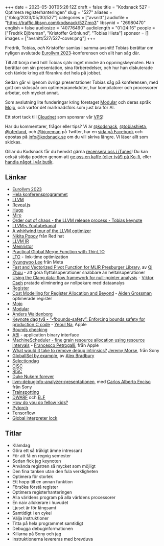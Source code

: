 +++
date = 2023-05-30T05:26:12Z
draft = false
title = "Kodsnack 527 - Optimera registerhanteringen"
slug = "527"
aliases = ["/blog/2023/05/30/527"]
categories = ["avsnitt"]
audiofile = "https://traffic.libsyn.com/kodsnack/527.mp3"
libsynid = "26980470"
english = false
audiosize = "40776490"
audiolength = "01:24:16"
people = ["Fredrik Björeman", "Kristoffer Grönlund", "Tobias Hieta"]
sponsor = []
images = ["avsnitt/527/527-cover.png"]
+++

Fredrik, Tobias, *och* Kristoffer samlas i samma avsnitt! Tobias berättar om nyligen avslutade [Eurollvm 2023](https://llvm.swoogo.com/2023eurollvm/)-konferensen och allt han såg där.

Till att börja med höll Tobias själv inget mindre än öppningskeynoten. Han berättar om sin presentation, sina förberedelser, och hur han diskuterade och tänkte kring att förankra det hela på jobbet.

Sedan går vi igenom övriga presentationer Tobias såg på konferensen, med gott om sidospår om optimeraranekdoter, hur kompilatorer och processorer arbetar, och mycket annat.

Som avslutning lite funderingar kring företaget [Modular](https://www.modular.com/) och deras språk [Mojo](https://www.modular.com/mojo), och varför det marknadsförs som just bra för AI.

Ett stort tack till [Cloudnet](https://www.cloudnet.se) som sponsrar vår [VPS](https://en.wikipedia.org/wiki/Virtual_private_server)!

Har du kommentarer, frågor eller tips? Vi är [@kodsnack](https://www.twitter.com/kodsnack), [@tobiashieta](https://www.twitter.com/tobiashieta), [@oferlund](https://www.twitter.com/oferlund), och [@bjoreman](https://www.twitter.com/bjoreman) på Twitter, har en [sida på Facebook](https://www.facebook.com/kodsnack) och epostas på [info@kodsnack.se](mailto:info@kodsnack.se) om du vill skriva längre. Vi läser allt som skickas.

Gillar du Kodsnack får du hemskt gärna [recensera oss i iTunes](https://itunes.apple.com/se/podcast/kodsnack/id561631498?l=en)! Du kan också stödja podden genom att <a href="https://ko-fi.com/kodsnack" rel="payment">ge oss en kaffe (eller två!) på Ko-fi</a>, eller [handla något i vår butik](https://shop.spreadshirt.se/kodsnack/).

## Länkar ##
* [Eurollvm 2023](https://llvm.swoogo.com/2023eurollvm/)
* [Hela konferensprogrammet](https://llvm.swoogo.com/2023eurollvm/agenda)
* [LLVM](https://en.wikipedia.org/wiki/LLVM)
* [Reveal.js](https://revealjs.com/)
* [Hugo](https://en.wikipedia.org/wiki/Hugo_%28software%29)
* [Miro](https://miro.com/)
* [Order out of chaos - the LLVM release process - Tobias keynote](https://youtu.be/onaNb2U1Od8)
* [LLVM:s Youtubekanal](https://www.youtube.com/@LLVMPROJ)
* [A whirlwind tour of the LLVM optimizer](https://www.youtube.com/watch?v=7GHXDEIMGIY)
* [Nikita Popov](https://llvm.swoogo.com/2023eurollvm/agenda) från Red hat
* [LLVM IR](https://subscription.packtpub.com/book/application-development/9781785280801/1/ch01lvl1sec09/getting-familiar-with-llvm-ir)
* [Memristor](https://en.wikipedia.org/wiki/Memristor)
* [Practical Global Merge Function with ThinLTO](https://www.youtube.com/watch?v=rh2ApiBQQks)
* [LTO](https://llvm.org/docs/LinkTimeOptimization.html) - link-time optimization
* [Kyungwoo Lee](https://llvm.swoogo.com/2023eurollvm/agenda) från Meta
* [Fast and Vectorized Pivot Function for MLIR Presburger Library](https://www.youtube.com/watch?v=-TQAy6WWBJ0), av [Qi Zhou](https://llvm.swoogo.com/2023eurollvm/agenda) - att göra flyttalsoperationer snabbare än heltalsoperationer
* [Using the Clang data-flow framework for null-pointer analysis](https://www.youtube.com/watch?v=TPEQ3vg16iA) - [Viktor Cseh](https://llvm.swoogo.com/2023eurollvm/agenda) pratade eliminering av nollpekare med dataanalys
* [Register](https://en.wikipedia.org/wiki/Hardware_register)
* [Cost Modelling for Register Allocation and Beyond](https://www.youtube.com/watch?v=1yWCbYlcdd4) - [Aiden Grossman](https://llvm.swoogo.com/2023eurollvm/agenda) optimerade register
* [Mojo](https://www.modular.com/mojo)
* [Modular](https://www.modular.com/)
* [Anders Waldenborg](https://github.com/wanders)
* [Keynote dag två - “-fbounds-safety”: Enforcing bounds safety for production C code](https://www.youtube.com/watch?v=RK9bfrsMdAM) - [Yeoul Na](https://llvm.swoogo.com/2023eurollvm/agenda), Apple
* [Bounds checking](https://en.wikipedia.org/wiki/Bounds_checking)
* [ABI](https://en.wikipedia.org/wiki/Application_binary_interface) - application binary interface
* [MachineScheduler - fine grain resource allocation using resource intervals](https://www.youtube.com/watch?v=XWBVLcdzmFg) - [Francesco Petrogalli](https://llvm.swoogo.com/2023eurollvm/agenda), från Apple
* [What would it take to remove debug intrinsics?](https://www.youtube.com/watch?v=fZgFTOuhEzc) [Jeremy Morse](https://llvm.swoogo.com/2023eurollvm/agenda), från Sony
* [GlobalISel by example](https://www.youtube.com/watch?v=PEP0DfAT_N8), av [Alex Bradbury](https://llvm.swoogo.com/2023eurollvm/agenda)
* [Selectiondag](https://llvm.org/doxygen/classllvm_1_1SelectionDAG.html)
* [CISC](https://en.wikipedia.org/wiki/Complex_instruction_set_computer)
* [RISC](https://en.wikipedia.org/wiki/Reduced_instruction_set_computer)
* [Duke Nukem forever](https://en.wikipedia.org/wiki/Duke_Nukem_Forever)
* [llvm-debuginfo-analyzer-presentationen](https://www.youtube.com/watch?v=V8pW0Wr9pSg), med [Carlos Alberto Enciso](https://llvm.swoogo.com/2023eurollvm/agenda) från Sony
* [Trainspotting](https://en.wikipedia.org/wiki/Trainspotting_%28film%29)
* [DWARF](https://en.wikipedia.org/wiki/DWARF) och [ELF](https://en.wikipedia.org/wiki/Executable_and_Linkable_Format)
* [How do you do fellow kids?](https://www.youtube.com/watch?v=fiOMbqPHFwo)
* [Pytorch](https://en.wikipedia.org/wiki/PyTorch)
* [Tensorflow](https://en.wikipedia.org/wiki/TensorFlow)
* [Global interpreter lock](https://en.wikipedia.org/wiki/Global_interpreter_lock)

## Titlar ##
* Klämdag
* Göra ett så tråkigt ämne intressant
* För att få en regnig semester
* Sedan fick jag keynoten
* Använda registren så mycket som möjligt
* Den fina tanken utan den fula verkligheten
* Optimera för storlek
* Ett hopp till en annan funktion
* Försöka förstå register
* Optimera registerhanteringen
* Alla världens program på alla världens processorer
* En naiv allokerare i huvudet
* Ljuset är för långsamt
* Samtidigt i en cykel
* Välja instruktioner
* Titta på hela programmet samtidigt
* Debugga debuginformationen
* Killarna på Sony och jag
* Instruktionerna levereras med brevduva
